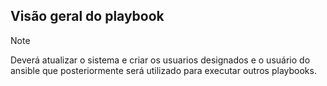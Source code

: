 ## Visão geral do playbook

> [!NOTE]
> Deverá atualizar o sistema e criar os usuarios designados e o usuário do ansible que posteriormente será utilizado para executar outros playbooks.
